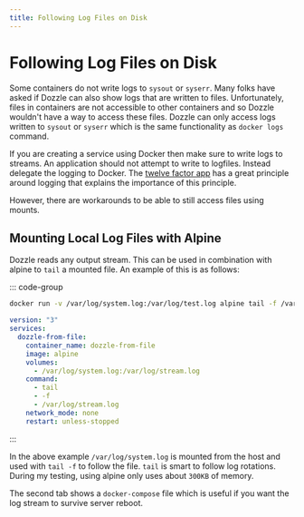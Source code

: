 ```yaml
---
title: Following Log Files on Disk
---
```


# Following Log Files on Disk

Some containers do not write logs to `sysout` or `syserr`. Many folks have asked if Dozzle can also show logs that are written to files. Unfortunately, files in containers are not accessible to other containers and so Dozzle wouldn't have a way to access these files. Dozzle can only access logs written to `sysout` or `syserr` which is the same functionality as `docker logs` command.

If you are creating a service using Docker then make sure to write logs to streams. An application should not attempt to write to logfiles. Instead delegate the logging to Docker. The [twelve factor app](https://12factor.net/logs) has a great principle around logging that explains the importance of this principle.

However, there are workarounds to be able to still access files using mounts.

## Mounting Local Log Files with Alpine

Dozzle reads any output stream. This can be used in combination with alpine to `tail` a mounted file. An example of this is as follows:

::: code-group

```sh
docker run -v /var/log/system.log:/var/log/test.log alpine tail -f /var/log/test.log
```

```yaml [docker-compose.yml]
version: "3"
services:
  dozzle-from-file:
    container_name: dozzle-from-file
    image: alpine
    volumes:
      - /var/log/system.log:/var/log/stream.log
    command:
      - tail
      - -f
      - /var/log/stream.log     
    network_mode: none
    restart: unless-stopped
```

:::

In the above example `/var/log/system.log` is mounted from the host and used with `tail -f` to follow the file. `tail` is smart to follow log rotations. During my testing, using alpine only uses about `300KB` of memory.

The second tab shows a `docker-compose` file which is useful if you want the log stream to survive server reboot.
